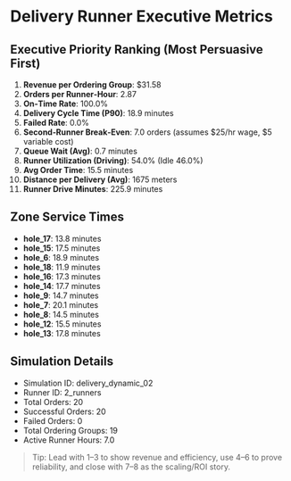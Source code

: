 # Delivery Runner Executive Metrics

## Executive Priority Ranking (Most Persuasive First)
1. **Revenue per Ordering Group**: $31.58
2. **Orders per Runner‑Hour**: 2.87
3. **On‑Time Rate**: 100.0%
4. **Delivery Cycle Time (P90)**: 18.9 minutes
5. **Failed Rate**: 0.0%
6. **Second‑Runner Break‑Even**: 7.0 orders (assumes $25/hr wage, $5 variable cost)
7. **Queue Wait (Avg)**: 0.7 minutes
8. **Runner Utilization (Driving)**: 54.0% (Idle 46.0%)
9. **Avg Order Time**: 15.5 minutes
10. **Distance per Delivery (Avg)**: 1675 meters
11. **Runner Drive Minutes**: 225.9 minutes

## Zone Service Times
- **hole_17**: 13.8 minutes
- **hole_15**: 17.5 minutes
- **hole_6**: 18.9 minutes
- **hole_18**: 11.9 minutes
- **hole_16**: 17.3 minutes
- **hole_14**: 17.7 minutes
- **hole_9**: 14.7 minutes
- **hole_7**: 20.1 minutes
- **hole_8**: 14.5 minutes
- **hole_12**: 15.5 minutes
- **hole_13**: 17.8 minutes


## Simulation Details
- Simulation ID: delivery_dynamic_02
- Runner ID: 2_runners
- Total Orders: 20
- Successful Orders: 20
- Failed Orders: 0
- Total Ordering Groups: 19
- Active Runner Hours: 7.0

> Tip: Lead with 1–3 to show revenue and efficiency, use 4–6 to prove reliability, and close with 7–8 as the scaling/ROI story.

